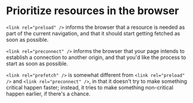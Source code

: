 # Prioritize resources in the browser

`<link rel="preload" />` informs the browser that a resource is needed as part of the current navigation, and that it should start getting fetched as soon as possible.

`<link rel="preconnect" />` informs the browser that your page intends to establish a connection to another origin, and that you'd like the process to start as soon as possible.

`<link rel="prefetch" />` is somewhat different from `<link rel="preload" />` and `<link rel="preconnect" />`, in that it doesn't try to make something critical happen faster; instead, it tries to make something non-critical happen earlier, if there's a chance.
